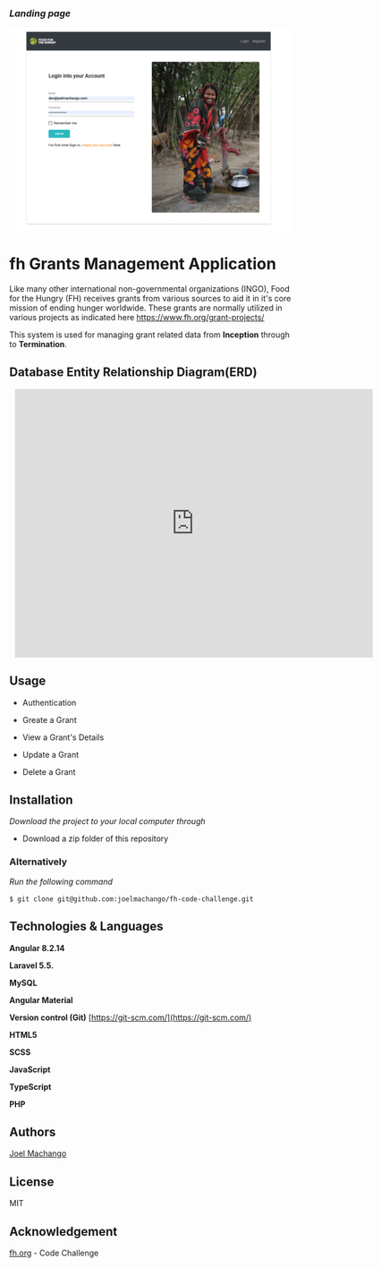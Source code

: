 ### _Landing page_

![Landing Page](src/assets/images/screenshot.png)



# fh Grants Management Application

Like many other international non-governmental organizations (INGO), Food for the Hungry (FH) receives grants from various sources to aid it in it's core mission of ending hunger worldwide. These grants are normally utilized in various projects as indicated here https://www.fh.org/grant-projects/

This system is used for managing grant related data from **Inception** through to **Termination**.

## Database Entity Relationship Diagram(ERD) 
<div style="width: 640px; height: 480px; margin: 10px; position: relative;"><iframe allowfullscreen frameborder="0" style="width:640px; height:480px" src="https://lucid.app/documents/embeddedchart/a70acd59-77bf-45c4-8c8b-f0612ae7a9e6" id="OQxLc9RowxLZ"></iframe></div>


## Usage

- Authentication

- Greate a Grant

- View a Grant's Details

- Update a Grant

- Delete a Grant

## Installation

_Download the project to your local computer through_

- Download a zip folder of this repository

### Alternatively

_Run the following command_

```
$ git clone git@github.com:joelmachango/fh-code-challenge.git
```

## Technologies & Languages

**Angular 8.2.14**

**Laravel 5.5.**

**MySQL**

**Angular Material**

**Version control (Git)** [https://git-scm.com/](https://git-scm.com/)

**HTML5**

**SCSS**

**JavaScript**

**TypeScript**

**PHP**

## Authors

[Joel Machango](https://joelmachango.com/)

## License

MIT

## Acknowledgement

[fh.org](https://www.fh.org/) - Code Challenge

